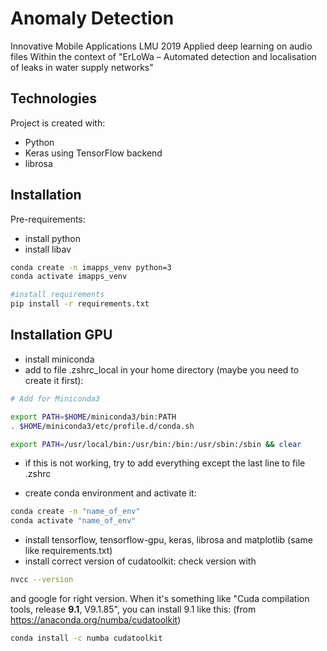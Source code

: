 # Anomaly Detection
Innovative Mobile Applications LMU 2019
Applied deep learning on audio files
Within the context of "ErLoWa – Automated detection and localisation of leaks in water supply networks"

## Technologies
Project is created with:
* Python
* Keras using TensorFlow backend
* librosa

## Installation
Pre-requirements:
- install python 
- install libav

```bash
conda create -n imapps_venv python=3
conda activate imapps_venv

#install requirements
pip install -r requirements.txt
```

## Installation GPU
- install miniconda
- add to file .zshrc_local in your home directory (maybe you need to create it first):
```bash
# Add for Miniconda3

export PATH=$HOME/miniconda3/bin:PATH
. $HOME/miniconda3/etc/profile.d/conda.sh

export PATH=/usr/local/bin:/usr/bin:/bin:/usr/sbin:/sbin && clear
```
- if this is not working, try to add everything except the last line to file .zshrc

- create conda environment and activate it:
```bash
conda create -n "name_of_env"
conda activate "name_of_env"
```
- install tensorflow, tensorflow-gpu, keras, librosa and matplotlib (same like requirements.txt)
- install correct version of cudatoolkit: check version with
```bash
nvcc --version
```
and google for right version. When it's something like "Cuda compilation tools, release **9.1**, V9.1.85", you can install 9.1 like this:
(from https://anaconda.org/numba/cudatoolkit)
```bash
conda install -c numba cudatoolkit 
```

